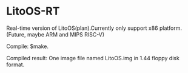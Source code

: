 # LitoOS-RT
Real-time version of LitoOS(plan).Currently only support x86 platform.(Future, maybe ARM and MIPS RISC-V)

Compile:
$make.

Compiled result:
One image file named LitoOS.img in 1.44 floppy disk format. 
